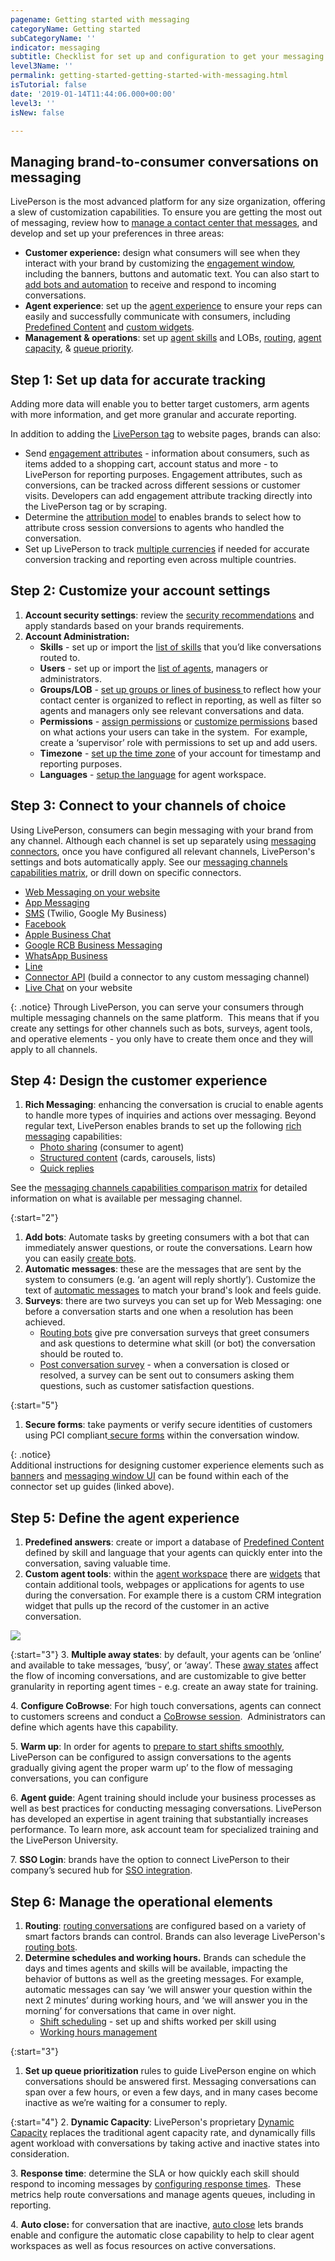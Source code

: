 ```yaml
---
pagename: Getting started with messaging
categoryName: Getting started
subCategoryName: ''
indicator: messaging
subtitle: Checklist for set up and configuration to get your messaging program running
level3Name: ''
permalink: getting-started-getting-started-with-messaging.html
isTutorial: false
date: '2019-01-14T11:44:06.000+00:00'
level3: ''
isNew: false

---
```

## Managing brand-to-consumer conversations on messaging

LivePerson is the most advanced platform for any size organization, offering a slew of customization capabilities. To ensure you are getting the most out of messaging, review how to [manage a contact center that messages](contact-center-management-messaging-operations-managing-a-contact-center-that-messages.html), and develop and set up your preferences in three areas:

* **Customer experience:** design what consumers will see when they interact with your brand by customizing the [engagement window](contact-center-management-campaigns-engagement-window.html), including the banners, buttons and automatic text. You can also start to [add bots and automation](getting-started-getting-started-with-bots.html) to receive and respond to incoming conversations.
* **Agent experience**: set up the [agent experience](agent-manager-workspace-agent-tools-for-messaging-workspace-basics.html) to ensure your reps can easily and successfully communicate with consumers, including [Predefined Content](agent-manager-workspace-workspace-configuration-predefined-content-best-practices.html) and [custom widgets](agent-manager-workspace-workspace-configuration-adding-your-own-widgets.html).
* **Management & operations**: set up [agent skills](admin-settings-skills-groups-set-the-agent-group-hierarchy.html) and LOBs, [routing](contact-center-management-messaging-operations-routing-logic-overview.html), [agent capacity](contact-center-management-messaging-operations-smart-capacity-overview.html), & [queue priority](contact-center-management-messaging-operations-queue-management-queue-prioritization-overview.html).

## Step 1: Set up data for accurate tracking

Adding more data will enable you to better target customers, arm agents with more information, and get more granular and accurate reporting.

In addition to adding the [LivePerson tag](getting-started-add-the-liveperson-tag-to-your-website.html) to website pages, brands can also:

* Send [engagement attributes](data-reporting-engagement-attributes-setting-up-engagement-attributes.html) - information about consumers, such as items added to a shopping cart, account status and more - to LivePerson for reporting purposes. Engagement attributes, such as conversions, can be tracked across different sessions or customer visits. Developers can add engagement attribute tracking directly into the LivePerson tag or by scraping.
* Determine the [attribution model](data-reporting-engagement-attributes-attribution-model.html) to enables brands to select how to attribute cross session conversions to agents who handled the conversation.
* Set up LivePerson to track [multiple currencies](data-reporting-engagement-attributes-multi-currency.html) if needed for accurate conversion tracking and reporting even across multiple countries.

## Step 2: Customize your account settings

1. **Account security settings**: review the [security recommendations](security-regulations-security-account-security-recommendations.html) and apply standards based on your brands requirements.
2. **Account Administration:**
   * **Skills** - set up or import the [list of skills](admin-settings-skills-groups-set-the-agent-group-hierarchy.html) that you’d like conversations routed to.
   * **Users** - set up or import the [list of agents](admin-settings-create-and-manage-users.html), managers or administrators.
   * **Groups/LOB** - [set up groups or lines of business ](admin-settings-skills-groups-set-the-agent-group-hierarchy.html)to reflect how your contact center is organized to reflect in reporting, as well as filter so agents and managers only see relevant conversations and data.
   * **Permissions** - [assign permissions](admin-settings-permissions-assign-permissions.html) or [customize permissions](admin-settings-permissions-customize-permissions.html) based on what actions your users can take in the system.  For example, create a ‘supervisor’ role with permissions to set up and add users.
   * **Timezone** - [set up the time zone](admin-settings-set-the-time-zone.html) of your account for timestamp and reporting purposes.
   * **Languages** - [setup the language](admin-settings-supported-languages.html) for agent workspace.

## Step 3: Connect to your channels of choice

Using LivePerson, consumers can begin messaging with your brand from any channel. Although each channel is set up separately using [messaging connectors](messaging-channels-messaging-connectors-overview.html), once you have configured all relevant channels, LivePerson's settings and bots automatically apply. See our [messaging channels capabilities matrix](messaging-channels-messaging-channels-capabilities-comparison.html), or drill down on specific connectors.

* [Web Messaging on your website](messaging-channels-web-messaging-add-web-messaging-to-your-website.html)
* [App Messaging](messaging-channels-mobile-app-messaging-add-messaging-to-your-mobile-app.html)
* [SMS](messaging-channels-sms-sms-connector.html) (Twilio, Google My Business)
* [Facebook](messaging-channels-facebook-messenger.html)
* [Apple Business Chat](messaging-channels-messaging-connectors-overview.html)
* [Google RCB Business Messaging](messaging-channels-google-rcs-business-messaging.html)
* [WhatsApp Business](messaging-channels-whatsapp-business.html)
* [Line](messaging-channels-line-connector.html)
* [Connector API](https://developers.liveperson.com/connector-api-first-steps-overview.html) (build a connector to any custom messaging channel)
* [Live Chat](messaging-channels-live-chat-add-live-chat-to-your-website.html) on your website

{: .notice}
Through LivePerson, you can serve your consumers through multiple messaging channels on the same platform.  This means that if you create any settings for other channels such as bots, surveys, agent tools, and operative elements - you only have to create them once and they will apply to all channels.

## Step 4: Design the customer experience

1. **Rich Messaging**: enhancing the conversation is crucial to enable agents to handle more types of inquiries and actions over messaging. Beyond regular text, LivePerson enables brands to set up the following [rich messaging](messaging-channels-rich-messaging-rich-messaging-overview.html) capabilities:
   * [Photo sharing](messaging-channels-rich-messaging-photo-sharing-user-guide.html) (consumer to agent)
   * [Structured content](messaging-channels-rich-messaging-structured-content-for-messaging-user-guide.html) (cards, carousels, lists)
   * [Quick replies](messaging-channels-rich-messaging-quick-replies-user-guide.html)

See the [messaging channels capabilities comparison matrix](messaging-channels-messaging-channels-capabilities-comparison.html) for detailed information on what is available per messaging channel.

{:start="2"}

1. **Add bots**: Automate tasks by greeting consumers with a bot that can immediately answer questions, or route the conversations. Learn how you can easily [create bots](getting-started-getting-started-with-bots.html).
2. **Automatic messages**: these are the messages that are sent by the system to consumers (e.g. ‘an agent will reply shortly’). Customize the text of [automatic messages](contact-center-management-messaging-operations-automatic-messages-automatic-messages-overview.html) to match your brand's look and feels guide.
3. **Surveys**: there are two surveys you can set up for Web Messaging: one before a conversation starts and one when a resolution has been achieved.
   * [Routing bots](getting-started-getting-started-with-bots.html#step-1-create-conversation-playbook) give pre conversation surveys that greet consumers and ask questions to determine what skill (or  bot) the conversation should be routed to.
   * [Post conversation survey](ai-bots-automation-post-conversation-survey-bot.html) - when a conversation is closed or resolved, a survey can be sent out to consumers asking them questions, such as customer satisfaction questions.

{:start="5"}

1. **Secure forms**: take payments or verify secure identities of customers using  PCI compliant[ secure forms](security-regulations-secure-forms-secure-forms-for-messaging-user-guide.html) within the conversation window.

{: .notice}  
Additional instructions for designing customer experience elements such as [banners](contact-center-management-campaigns-creating-buttons-and-banners.html) and [messaging window UI](contact-center-management-campaigns-engagement-window.html) can be found within each of the connector set up guides (linked above).

## Step 5: Define the agent experience

1. **Predefined answers**: create or import a database of [Predefined Content](agent-manager-workspace-workspace-configuration-predefined-content-overview.html) defined by skill and language that your agents can quickly enter into the conversation, saving valuable time.
2. **Custom agent tools**: within the [agent workspace](agent-manager-workspace-agent-tools-for-live-chat-agent-workspace-for-live-chat.html) there are [widgets](agent-manager-workspace-workspace-configuration-adding-your-own-widgets.html) that contain additional tools, webpages or applications for agents to use during the conversation. For example there is a custom CRM integration widget that pulls up the record of the customer in an active conversation.

![](/img/agent-workspace.png)

{:start="3"}
3\. **Multiple away states**: by default, your agents can be ‘online’ and available to take messages, ‘busy’, or ‘away’. These [away states](agent-manager-workspace-workspace-configuration-multiple-away-states.html) affect the flow of incoming conversations, and are customizable to give better granularity in reporting agent times - e.g. create an away state for training.

4\. **Configure CoBrowse**: For high touch conversations, agents can connect to customers screens and conduct a [CoBrowse session](agent-manager-workspace-agent-tools-for-live-chat-cobrowse-for-live-chat.html).  Administrators can define which agents have this capability.

5\. **Warm up**: In order for agents to [prepare to start shifts smoothly](contact-center-management-messaging-operations-preparing-agents-to-start-a-shift.html), LivePerson can be configured to assign conversations to the agents gradually giving agent the proper warm up’ to the flow of messaging conversations, you can configure

6\. **Agent guide**: Agent training should include your business processes as well as best practices for conducting messaging conversations. LivePerson has developed an expertise in agent training that substantially increases performance.  To learn more, ask account team for specialized training and the LivePerson University.

7\. **SSO Login**: brands have the option to connect LivePerson to their company’s secured hub for [SSO integration](Security-regulations-SSO-unified-login.html).

## Step 6: Manage the operational elements

1. **Routing**: [routing conversations](contact-center-management-messaging-operations-routing-logic-overview.html) are configured based on a variety of smart factors brands can control. Brands can also leverage LivePerson's [routing bots](getting-started-getting-started-with-bots.html#step-1-create-conversation-playbook).
2. **Determine schedules and working hours.**  Brands can schedule the days and times agents and skills will be available, impacting the behavior of buttons as well as the greeting messages. For example, automatic messages can say ‘we will answer your question within the next 2 minutes’ during working hours, and ‘we will answer you in the morning’ for conversations that came in over night.
   * [Shift scheduling](contact-center-management-messaging-operations-shift-scheduler-configuration-guide.html) - set up and shifts worked per skill using
   * [Working hours management](contact-center-management-messaging-operations-working-hours-management-best-practices.html)

{:start="3"}

1. **Set up queue prioritization** rules to guide LivePerson engine on which conversations should be answered first.
   Messaging conversations can span over a few hours, or even a few days, and in many cases become inactive as we’re waiting for a consumer to reply.

{:start="4"}
2\. **Dynamic Capacity**: LivePerson's proprietary [Dynamic Capacity](contact-center-management-messaging-operations-smart-capacity-overview.html) replaces the traditional agent capacity rate, and dynamically fills agent workload with conversations by taking active and inactive states into consideration.

3\. **Response time**: determine the SLA or how quickly each skill should respond to incoming messages by [configuring response times](contact-center-management-messaging-operations-configuring-response-times.html).  These metrics help route conversations and manage agents queues, including in reporting.

4\. **Auto close:** for conversation that are inactive, [auto close](contact-center-management-messaging-operations-auto-close-for-messaging-conversations.html) lets brands enable and configure the automatic close capability to help to clear agent workspaces as well as focus resources on active conversations.
